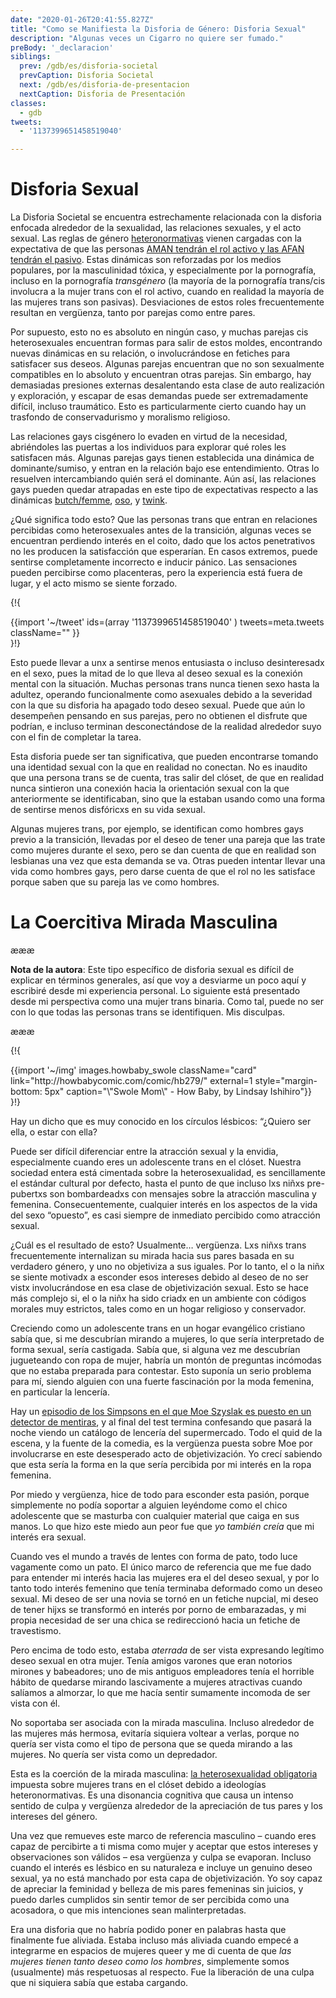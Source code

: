 ```yaml
---
date: "2020-01-26T20:41:55.827Z"
title: "Como se Manifiesta la Disforia de Género: Disforia Sexual"
description: "Algunas veces un Cigarro no quiere ser fumado."
preBody: '_declaracion'
siblings:
  prev: /gdb/es/disforia-societal
  prevCaption: Disforia Societal
  next: /gdb/es/disforia-de-presentacion
  nextCaption: Disforia de Presentación
classes:
  - gdb
tweets:
  - '1137399651458519040'

---
```


# Disforia Sexual

La Disforia Societal se encuentra estrechamente relacionada con la disforia enfocada alrededor de la sexualidad, las relaciones sexuales, y el acto sexual. Las reglas de género [heteronormativas](https://es.wikipedia.org/wiki/Heteronormatividad) vienen cargadas con la expectativa de que las personas [AMAN tendrán el rol activo y las AFAN tendrán el pasivo](https://es.wikipedia.org/wiki/Activo,_pasivo_y_vers%C3%A1til). Estas dinámicas son reforzadas por los medios populares, por la masculinidad tóxica, y especialmente por la pornografía, incluso en la pornografía *transgénero* (la mayoría de la pornografía trans/cis involucra a la mujer trans con el rol activo, cuando en realidad la mayoría de las mujeres trans son pasivas). Desviaciones de estos roles frecuentemente resultan en vergüenza, tanto por parejas como entre pares.

Por supuesto, esto no es absoluto en ningún caso, y muchas parejas cis heterosexuales encuentran formas para salir de estos moldes, encontrando nuevas dinámicas en su relación, o involucrándose en fetiches para satisfacer sus deseos. Algunas parejas encuentran que no son sexualmente compatibles en lo absoluto y encuentran otras parejas. Sin embargo, hay demasiadas presiones externas desalentando esta clase de auto realización y exploración, y escapar de esas demandas puede ser extremadamente difícil, incluso traumático. Esto es particularmente cierto cuando hay un trasfondo de conservadurismo y moralismo religioso.

Las relaciones gays cisgénero lo evaden en virtud de la necesidad, abriéndoles las puertas a los individuos para explorar qué roles les satisfacen más. Algunas parejas gays tienen establecida una dinámica de dominante/sumiso, y entran en la relación bajo ese entendimiento. Otras lo resuelven intercambiando quién será el dominante. Aún así, las relaciones gays pueden quedar atrapadas en este tipo de expectativas respecto a las dinámicas [butch/femme]( https://es.wikipedia.org/wiki/Butch_y_femme), [oso]( https://es.wikipedia.org/wiki/Oso_(argot_gay)), y [twink]( https://es.wikipedia.org/wiki/Twink_(sexualidad)).

¿Qué significa todo esto? Que las personas trans que entran en relaciones percibidas como heterosexuales antes de la transición, algunas veces se encuentran perdiendo interés en el coito, dado que los actos penetrativos no les producen la satisfacción que esperarían. En casos extremos, puede sentirse completamente incorrecto e inducir pánico. Las sensaciones pueden percibirse como placenteras, pero la experiencia está fuera de lugar, y el acto mismo se siente forzado.

{!{ <div class="gutter">{{import '~/tweet' ids=(array
    '1137399651458519040'
) tweets=meta.tweets className="" }}</div> }!}

Esto puede llevar a unx a sentirse menos entusiasta o incluso desinteresadx en el sexo, pues la mitad de lo que lleva al deseo sexual es la conexión mental con la situación. Muchas personas trans nunca tienen sexo hasta la adultez, operando funcionalmente como asexuales debido a la severidad con la que su disforia ha apagado todo deseo sexual. Puede que aún lo desempeñen pensando en sus parejas, pero no obtienen el disfrute que podrían, e incluso terminan desconectándose de la realidad alrededor suyo con el fin de completar la tarea.

Esta disforia puede ser tan significativa, que pueden encontrarse tomando una identidad sexual con la que en realidad no conectan. No es inaudito que una persona trans se de cuenta, tras salir del clóset, de que en realidad nunca sintieron una conexión hacia la orientación sexual con la que anteriormente se identificaban, sino que la estaban usando como una forma de sentirse menos disfóricxs en su vida sexual.

Algunas mujeres trans, por ejemplo, se identifican como hombres gays previo a la transición, llevadas por el deseo de tener una pareja que las trate como mujeres durante el sexo, pero se dan cuenta de que en realidad son lesbianas una vez que esta demanda se va. Otras pueden intentar llevar una vida como hombres gays, pero darse cuenta de que el rol no les satisface porque saben que su pareja las ve como hombres.

# La Coercitiva Mirada Masculina

æææ<div class="cw"><p><strong>Nota de la autora</strong>: Este tipo específico de disforia sexual es difícil de explicar en términos generales, así que voy a desviarme un poco aquí y escribiré desde mi experiencia personal. Lo siguiente está presentado desde mi perspectiva como una mujer trans binaria. Como tal, puede no ser con lo que todas las personas trans se identifiquen. Mis disculpas.</p></div>æææ

{!{
<div class="gutter flex">
{{import '~/img' images.howbaby_swole className="card" link="http://howbabycomic.com/comic/hb279/" external=1 style="margin-bottom: 5px" caption="\"Swole Mom\" - How Baby, by Lindsay Ishihiro"}}
</div>
}!}

Hay un dicho que es muy conocido en los círculos lésbicos: “¿Quiero ser ella, o estar con ella?

Puede ser difícil diferenciar entre la atracción sexual y la envidia, especialmente cuando eres un adolescente trans en el clóset. Nuestra sociedad entera está cimentada sobre la heterosexualidad, es sencillamente el estándar cultural por defecto, hasta el punto de que incluso lxs niñxs pre-pubertxs son bombardeadxs con mensajes sobre la atracción masculina y femenina. Consecuentemente, cualquier interés en los aspectos de la vida del sexo “opuesto”, es casi siempre de inmediato percibido como atracción sexual.

¿Cuál es el resultado de esto? Usualmente… vergüenza. Lxs niñxs trans frecuentemente internalizan su mirada hacia sus pares basada en su verdadero género, y uno no objetiviza a sus iguales. Por lo tanto, el o la niñx se siente motivadx a esconder esos intereses debido al deseo de no ser vistx involucrándose en esa clase de objetivización sexual. Esto se hace más complejo si, el o la niñx ha sido criadx en un ambiente con códigos morales muy estrictos, tales como en un hogar religioso y conservador.

Creciendo como un adolescente trans en un hogar evangélico cristiano sabía que, si me descubrían mirando a mujeres, lo que sería interpretado de forma sexual, sería castigada. Sabía que, si alguna vez me descubrían jugueteando con ropa de mujer, habría un montón de preguntas incómodas que no estaba preparada para contestar. Esto suponía un serio problema para mí, siendo alguien con una fuerte fascinación por la moda femenina, en particular la lencería.

Hay un [episodio de los Simpsons en el que Moe Szyslak es puesto en un detector de mentiras]( https://www.youtube.com/watch?v=nI2SvbJA-1k&ab_channel=MrMathys123), y al final del test termina confesando que pasará la noche viendo un catálogo de lencería del supermercado. Todo el quid de la escena, y la fuente de la comedia, es la vergüenza puesta sobre Moe por involucrarse en este desesperado acto de objetivización. Yo crecí sabiendo que esta sería la forma en la que sería percibida por mi interés en la ropa femenina.

Por miedo y vergüenza, hice de todo para esconder esta pasión, porque simplemente no podía soportar a alguien leyéndome como el chico adolescente que se masturba con cualquier material que caiga en sus manos. Lo que hizo este miedo aun peor fue que *yo también creía* que mi interés era sexual.

Cuando ves el mundo a través de lentes con forma de pato, todo luce vagamente como un pato. El único marco de referencia que me fue dado para entender mi interés hacia las mujeres era el del deseo sexual, y por lo tanto todo interés femenino que tenía terminaba deformado como un deseo sexual. Mi deseo de ser una novia se tornó en un fetiche nupcial, mi deseo de tener hijxs se transformó en interés por porno de embarazadas, y mi propia necesidad de ser una chica se redireccionó hacia un fetiche de travestismo.

Pero encima de todo esto, estaba *aterrada* de ser vista expresando legítimo deseo sexual en otra mujer. Tenía amigos varones que eran notorios mirones y babeadores; uno de mis antiguos empleadores tenía el horrible hábito de quedarse mirando lascivamente a mujeres atractivas cuando salíamos a almorzar, lo que me hacía sentir sumamente incomoda de ser vista con él.

No soportaba ser asociada con la mirada masculina. Incluso alrededor de las mujeres más hermosa, evitaría siquiera voltear a verlas, porque no quería ser vista como el tipo de persona que se queda mirando a las mujeres. No quería ser vista como un depredador.

Esta es la coerción de la mirada masculina: [la heterosexualidad obligatoria](https://es.wikipedia.org/wiki/Heterosexualidad_obligatoria) impuesta sobre mujeres trans en el clóset debido a ideologías heteronormativas. Es una disonancia cognitiva que causa un intenso sentido de culpa y vergüenza alrededor de la apreciación de tus pares y los intereses del género.

Una vez que remueves este marco de referencia masculino – cuando eres capaz de percibirte a ti misma como mujer y aceptar que estos intereses y observaciones son válidos – esa vergüenza y culpa se evaporan. Incluso cuando el interés es lésbico en su naturaleza e incluye un genuino deseo sexual, ya no está manchado por esta capa de objetivización. Yo soy capaz de apreciar la feminidad y belleza de mis pares femeninas sin juicios, y puedo darles cumplidos sin sentir temor de ser percibida como una acosadora, o que mis intenciones sean malinterpretadas.

Era una disforia que no habría podido poner en palabras hasta que finalmente fue aliviada. Estaba incluso más aliviada cuando empecé a integrarme en espacios de mujeres queer y me di cuenta de que *las mujeres tienen tanto deseo como los hombres*, simplemente somos (usualmente) más respetuosas al respecto. Fue la liberación de una culpa que ni siquiera sabía que estaba cargando.
